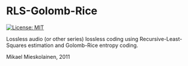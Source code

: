 # RLS-Golomb-Rice

[![License: MIT](https://img.shields.io/badge/License-MIT-yellow.svg)](https://opensource.org/licenses/MIT)

Lossless audio (or other series) lossless coding using Recursive-Least-Squares estimation and Golomb-Rice entropy coding.

Mikael Mieskolainen, 2011
